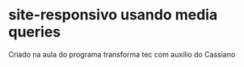# site-responsivo usando media queries
Criado na aula do programa transforma tec com auxilio do Cassiano

